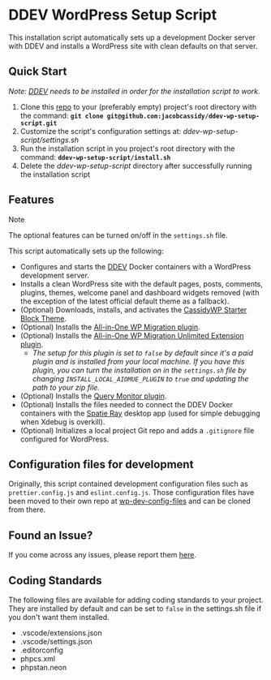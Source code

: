 # DDEV WordPress Setup Script

This installation script automatically sets up a development Docker server with DDEV and installs a WordPress site with clean defaults on that server.

## Quick Start

_Note: [DDEV](https://ddev.com/) needs to be installed in order for the installation script to work._

1. Clone this [repo](https://github.com/jacobcassidy/ddev-wp-setup-script) to your (preferably empty) project's root directory with the command: **`git clone git@github.com:jacobcassidy/ddev-wp-setup-script.git`**
2. Customize the script's configuration settings at: _ddev-wp-setup-script/settings.sh_
3. Run the installation script in you project's root directory with the command: **`ddev-wp-setup-script/install.sh`**
4. Delete the _ddev-wp-setup-script_ directory after successfully running the installation script

## Features

> [!NOTE]
> The optional features can be turned on/off in the `settings.sh` file.

This script automatically sets up the following:

-   Configures and starts the [DDEV](https://ddev.com/) Docker containers with a WordPress development server.
-   Installs a clean WordPress site with the default pages, posts, comments, plugins, themes, welcome panel and dashboard widgets removed (with the exception of the latest official default theme as a fallback).
-   (Optional) Downloads, installs, and activates the [CassidyWP Starter Block Theme](https://github.com/jacobcassidy/cassidywp-starter-block-theme).
-   (Optional) Installs the [All-in-One WP Migration plugin](https://wordpress.org/plugins/all-in-one-wp-migration/).
-   (Optional) Installs the [All-in-One WP Migration Unlimited Extension plugin](https://servmask.com/products/unlimited-extension).
    -   _The setup for this plugin is set to `false` by default since it's a paid plugin and is installed from your local machine. If you have this plugin, you can turn the installation on in the `settings.sh` file by changing `INSTALL_LOCAL_AIOMUE_PLUGIN` to `true` and updating the path to your zip file._
-   (Optional) Installs the [Query Monitor plugin](https://wordpress.org/plugins/query-monitor/).
-   (Optional) Installs the files needed to connect the DDEV Docker containers with the [Spatie Ray](https://myray.app/) desktop app (used for simple debugging when Xdebug is overkill).
-   (Optional) Initializes a local project Git repo and adds a `.gitignore` file configured for WordPress.

## Configuration files for development

Originally, this script contained development configuration files such as `prettier.config.js` and `eslint.config.js`. Those configuration files have been moved to their own repo at [wp-dev-config-files](https://github.com/jacobcassidy/wp-dev-config-files) and can be cloned from there.

## Found an Issue?

If you come across any issues, please report them [here](https://github.com/jacobcassidy/ddev-wp-setup-script/issues).

## Coding Standards

The following files are available for adding coding standards to your project. They are installed by default and can be set to `false` in the settings.sh file if you don't want them installed.

-   .vscode/extensions.json
-   .vscode/settings.json
-   .editorconfig
-   phpcs.xml
-   phpstan.neon
